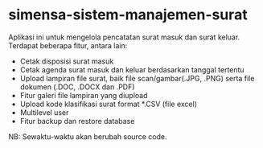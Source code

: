 # simensa-sistem-manajemen-surat

Aplikasi ini untuk mengelola pencatatan surat masuk dan surat keluar. Terdapat beberapa fitur, antara lain:

- Cetak disposisi surat masuk
- Cetak agenda surat masuk dan keluar berdasarkan tanggal tertentu
- Upload lampiran file surat, baik file scan/gambar(.JPG, .PNG) serta file dokumen (.DOC, .DOCX dan .PDF)
- Fitur galeri file lampiran yang diupload
- Upload kode klasifikasi surat format *.CSV (file excel)
- Multilevel user
- Fitur backup dan restore database

NB: Sewaktu-waktu akan berubah source code.
